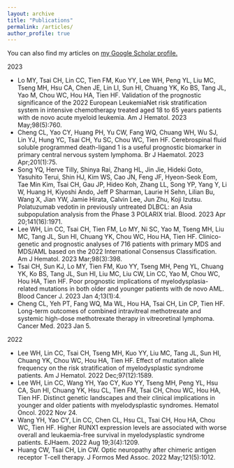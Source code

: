 ```yaml
---
layout: archive
title: "Publications"
permalink: /articles/
author_profile: true
---
```

You can also find my articles on <u><a href="https://scholar.google.com.tw/citations?user=ZkDKsLsAAAAJ&hl=en">my Google Scholar profile</a>.</u>


2023

* Lo MY, Tsai CH, Lin CC, Tien FM, Kuo YY, Lee WH, Peng YL, Liu MC, Tseng MH, Hsu CA, Chen JE, Lin LI, Sun HI, Chuang YK, Ko BS, Tang JL, Yao M, Chou WC, Hou HA, Tien HF. Validation of the prognostic significance of the 2022 European LeukemiaNet risk stratification system in intensive chemotherapy treated aged 18 to 65 years patients with de novo acute myeloid leukemia. Am J Hematol. 2023 May;98(5):760.
* Cheng CL, Yao CY, Huang PH, Yu CW, Fang WQ, Chuang WH, Wu SJ, Lin YJ, Hung YC, Tsai CH, Yu SC, Chou WC, Tien HF. Cerebrospinal fluid soluble programmed death-ligand 1 is a useful prognostic biomarker in primary central nervous system lymphoma. Br J Haematol. 2023 Apr;201(1):75.
* Song YQ, Herve Tilly, Shinya Rai, Zhang HL, Jin Jie, Hideki Goto, Yasuhito Terui, Shin HJ, Kim WS, Cao JN, Feng JF, Hyeon-Seok Eom, Tae Min Kim, Tsai CH, Gau JP, Hideo Koh, Zhang LL, Song YP, Yang Y, Li W, Huang H, Kiyoshi Ando, Jeff P Sharman, Laurie H Sehn, Lilian Bu, Wang X, Jian YW, Jamie Hirata, Calvin Lee, Jun Zhu, Koji Izutsu. Polatuzumab vedotin in previously untreated DLBCL: an Asia subpopulation analysis from the Phase 3 POLARIX trial. Blood. 2023 Apr 20;141(16):1971.
* Lee WH, Lin CC, Tsai CH, Tien FM, Lo MY, Ni SC, Yao M, Tseng MH, Liu MC, Tang JL, Sun HI, Chuang YK, Chou WC, Hou HA, Tien HF. Clinico-genetic and prognostic analyses of 716 patients with primary MDS and MDS/AML based on the 2022 International Consensus Classification. Am J Hematol. 2023 Mar;98(3):398.
* Tsai CH, Sun KJ, Lo MY, Tien FM, Kuo YY, Tseng MH, Peng YL, Chuang YK, Ko BS, Tang JL, Sun HI, Liu MC, Liu CW, Lin CC, Yao M, Chou WC, Hou HA, Tien HF. Poor prognostic implications of myelodysplasia-related mutations in both older and younger patients with de novo AML. Blood Cancer J. 2023 Jan 4;13(1):4.
* Cheng CL, Yeh PT, Fang WQ, Ma WL, Hou HA, Tsai CH, Lin CP, Tien HF. Long-term outcomes of combined intravitreal methotrexate and systemic high-dose methotrexate therapy in vitreoretinal lymphoma. Cancer Med. 2023 Jan 5.

2022
* Lee WH, Lin CC, Tsai CH, Tseng MH, Kuo YY, Liu MC, Tang JL, Sun HI, Chuang YK, Chou WC, Hou HA, Tien HF. Effect of mutation allele frequency on the risk stratification of myelodysplastic syndrome patients. Am J Hematol. 2022 Dec;97(12):1589.
* Lee WH, Lin CC, Wang YH, Yao CY, Kuo YY, Tseng MH, Peng YL, Hsu CA, Sun HI, Chuang YK, Hsu CL, Tien FM, Tsai CH, Chou WC, Hou HA, Tien HF. Distinct genetic landscapes and their clinical implications in younger and older patients with myelodysplastic syndromes. Hematol Oncol. 2022 Nov 24.
* Wang YH, Yao CY, Lin CC, Chen CL, Hsu CL, Tsai CH, Hou HA, Chou WC, Tien HF. Higher RUNX1 expression levels are associated with worse overall and leukaemia-free survival in myelodysplastic syndrome patients. EJHaem. 2022 Aug 19;3(4):1209.
* Huang CW, Tsai CH, Lin CW. Optic neuropathy after chimeric antigen receptor T-cell therapy. J Formos Med Assoc. 2022 May;121(5):1012.
